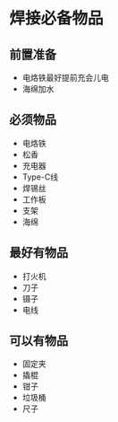 # 焊接必备物品

## 前置准备
- 电烙铁最好提前充会儿电
- 海绵加水

## 必须物品
- 电烙铁
- 松香
- 充电器
- Type-C线
- 焊锡丝
- 工作板
- 支架
- 海绵



## 最好有物品
- 打火机
- 刀子
- 镊子
- 电线


## 可以有物品
- 固定夹
- 撬棍
- 钳子
- 垃圾桶
- 尺子
